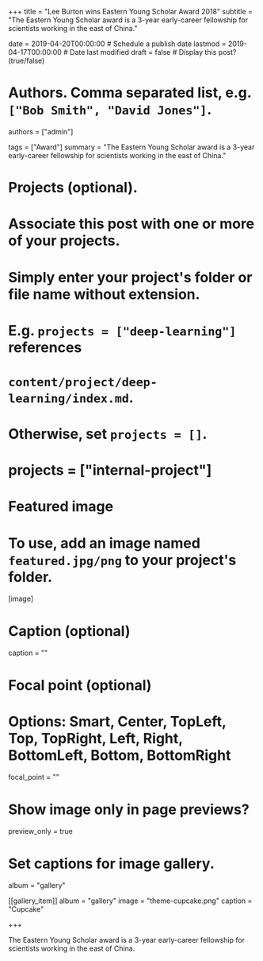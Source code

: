 +++
title = "Lee Burton wins Eastern Young Scholar Award 2018"
subtitle = "The Eastern Young Scholar award is a 3-year early-career fellowship for scientists working in the east of China."

date = 2019-04-20T00:00:00  # Schedule a publish date
lastmod = 2019-04-17T00:00:00  # Date last modified
draft = false  # Display this post? (true/false)

# Authors. Comma separated list, e.g. `["Bob Smith", "David Jones"]`.
authors = ["admin"]

tags = ["Award"]
summary = "The Eastern Young Scholar award is a 3-year early-career fellowship for scientists working in the east of China."

# Projects (optional).
#   Associate this post with one or more of your projects.
#   Simply enter your project's folder or file name without extension.
#   E.g. `projects = ["deep-learning"]` references 
#   `content/project/deep-learning/index.md`.
#   Otherwise, set `projects = []`.
# projects = ["internal-project"]

# Featured image
# To use, add an image named `featured.jpg/png` to your project's folder. 
[image]
  # Caption (optional)
  caption = ""

  # Focal point (optional)
  # Options: Smart, Center, TopLeft, Top, TopRight, Left, Right, BottomLeft, Bottom, BottomRight
  focal_point = ""

  # Show image only in page previews?
  preview_only = true

# Set captions for image gallery.

album = "gallery"

[[gallery_item]]
album = "gallery"
image = "theme-cupcake.png"
caption = "Cupcake"

+++

The Eastern Young Scholar award is a 3-year early-career fellowship for scientists working in the east of China.
